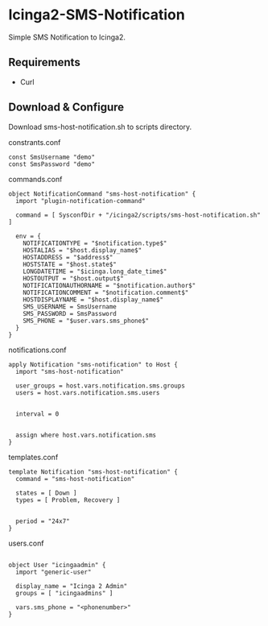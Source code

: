 # Icinga2-SMS-Notification

Simple SMS Notification to Icinga2. 

## Requirements

* Curl

## Download & Configure

Download sms-host-notification.sh to scripts directory.

constrants.conf
```
const SmsUsername "demo"
const SmsPassword "demo"
```

commands.conf

```
object NotificationCommand "sms-host-notification" {
  import "plugin-notification-command"

  command = [ SysconfDir + "/icinga2/scripts/sms-host-notification.sh" ]

  env = {
    NOTIFICATIONTYPE = "$notification.type$"
    HOSTALIAS = "$host.display_name$"
    HOSTADDRESS = "$address$"
    HOSTSTATE = "$host.state$"
    LONGDATETIME = "$icinga.long_date_time$"
    HOSTOUTPUT = "$host.output$"
    NOTIFICATIONAUTHORNAME = "$notification.author$"
    NOTIFICATIONCOMMENT = "$notification.comment$"
    HOSTDISPLAYNAME = "$host.display_name$"
    SMS_USERNAME = SmsUsername
    SMS_PASSWORD = SmsPassword
    SMS_PHONE = "$user.vars.sms_phone$"
  }
}
```
notifications.conf

```
apply Notification "sms-notification" to Host {
  import "sms-host-notification"

  user_groups = host.vars.notification.sms.groups
  users = host.vars.notification.sms.users


  interval = 0


  assign where host.vars.notification.sms
}
```

templates.conf

```
template Notification "sms-host-notification" {
  command = "sms-host-notification"

  states = [ Down ]
  types = [ Problem, Recovery ]


  period = "24x7"
}
```

users.conf

```

object User "icingaadmin" {
  import "generic-user"

  display_name = "Icinga 2 Admin"
  groups = [ "icingaadmins" ]
  
  vars.sms_phone = "<phonenumber>"
}
  
 ````
